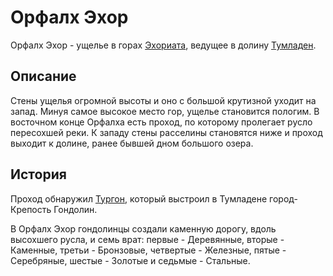 # Орфалх Эхор

Орфалх Эхор - ущелье в горах [Эхориата](Эхориат.md), ведущее в долину
[Тумладен](Тумладен.md). 

## Описание

Стены ущелья огромной высоты и оно с большой крутизной уходит на запад. Минуя
самое высокое место гор, ущелье становится пологим. В восточном конце Орфалха
есть проход, по которому пролегает русло пересохшей реки. К западу стены
расселины становятся ниже и проход выходит к долине, ранее бывшей дном большого
озера.

## История

Проход обнаружил [Тургон](Личности/Тургон.md), который выстроил в Тумладене
город-Крепость Гондолин.

В Орфалх Эхор гондолинцы создали каменную дорогу, вдоль высохшего русла, и семь
врат: первые - Деревянные, вторые - Каменные, третьи - Бронзовые, четвертые -
Железные, пятые - Серебряные, шестые - Золотые и седьмые - Стальные.
